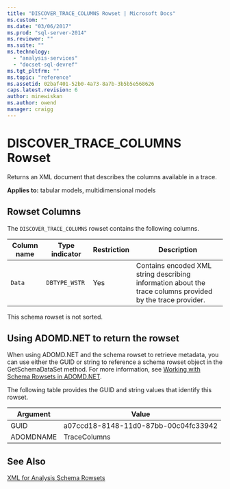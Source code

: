 ```yaml
---
title: "DISCOVER_TRACE_COLUMNS Rowset | Microsoft Docs"
ms.custom: ""
ms.date: "03/06/2017"
ms.prod: "sql-server-2014"
ms.reviewer: ""
ms.suite: ""
ms.technology: 
  - "analysis-services"
  - "docset-sql-devref"
ms.tgt_pltfrm: ""
ms.topic: "reference"
ms.assetid: 02baf401-52b0-4a73-8a7b-3b5b5e568626
caps.latest.revision: 6
author: minewiskan
ms.author: owend
manager: craigg
---
```

# DISCOVER_TRACE_COLUMNS Rowset
  Returns an XML document that describes the columns available in a trace.  
  
 **Applies to:** tabular models, multidimensional models  
  
## Rowset Columns  
 The `DISCOVER_TRACE_COLUMNS` rowset contains the following columns.  
  
|Column name|Type indicator|Restriction|Description|  
|-----------------|--------------------|-----------------|-----------------|  
|`Data`|`DBTYPE_WSTR`|Yes|Contains encoded XML string describing information about the trace columns provided by the trace provider.|  
  
 This schema rowset is not sorted.  
  
## Using ADOMD.NET to return the rowset  
 When using ADOMD.NET and the schema rowset to retrieve metadata, you can use either the GUID or string to reference a schema rowset object in the GetSchemaDataSet method. For more information, see [Working with Schema Rowsets in ADOMD.NET](../../../relational-databases/native-client-ole-db-rowsets/rowsets.md).  
  
 The following table provides the GUID and string values that identify this rowset.  
  
|Argument|Value|  
|--------------|-----------|  
|GUID|a07ccd18-8148-11d0-87bb-00c04fc33942|  
|ADOMDNAME|TraceColumns|  
  
## See Also  
 [XML for Analysis Schema Rowsets](xml-for-analysis-schema-rowsets.md)  
  
  
